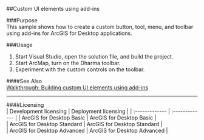 ##Custom UI elements using add-ins

###Purpose  
This sample shows how to create a custom button, tool, menu, and toolbar using add-ins for ArcGIS for Desktop applications.   


###Usage
1. Start Visual Studio, open the solution file, and build the project.  
1. Start ArcMap, turn on the Dharma toolbar.  
1. Experiment with the custom controls on the toolbar.  







####See Also  
[Walkthrough: Building custom UI elements using add-ins](http://desktopdev.arcgis.com/search/?q=Walkthrough%3A%20Building%20custom%20UI%20elements%20using%20add-ins&p=0&language=en&product=arcobjects-sdk-dotnet&version=&n=15&collection=help)  


---------------------------------

####Licensing  
| Development licensing | Deployment licensing | 
| :------------- | :------------- | 
| ArcGIS for Desktop Basic | ArcGIS for Desktop Basic |  
| ArcGIS for Desktop Standard | ArcGIS for Desktop Standard |  
| ArcGIS for Desktop Advanced | ArcGIS for Desktop Advanced |  


